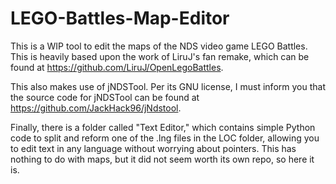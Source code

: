# LEGO-Battles-Map-Editor
This is a WIP tool to edit the maps of the NDS video game LEGO Battles. This is heavily based upon the work of LiruJ's fan remake, which can be found at
https://github.com/LiruJ/OpenLegoBattles.

This also makes use of jNDSTool. Per its GNU license, I must inform you that the source code for jNDSTool can be found at https://github.com/JackHack96/jNdstool.

Finally, there is a folder called "Text Editor," which contains simple Python code to split and reform one of the .lng files in the LOC folder, allowing you
to edit text in any language without worrying about pointers. This has nothing to do with maps, but it did not seem worth its own repo, so here it is.
